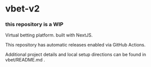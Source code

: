 # vbet-v2

### this repository is a WIP

Virtual betting platform. built with NextJS.

This repository has automatic releases enabled via GitHub Actions.

Additional project details and local setup directions can be found in vbet/README.md .